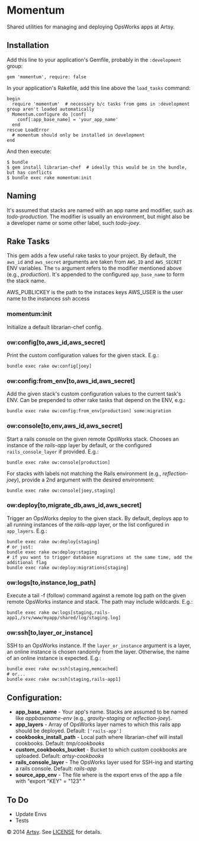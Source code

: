 # Momentum

Shared utilities for managing and deploying OpsWorks apps at Artsy.


## Installation

Add this line to your application's Gemfile, probably in the `:development` group:

    gem 'momentum', require: false

In your application's Rakefile, add this line above the `load_tasks` command:

    begin
      require 'momentum'  # necessary b/c tasks from gems in :development group aren't loaded automatically
      Momentum.configure do |conf|
        conf[:app_base_name] = 'your_app_name'
      end
    rescue LoadError
      # momentum should only be installed in development
    end

And then execute:

    $ bundle
    $ gem install librarian-chef  # ideally this would be in the bundle, but has conflicts
    $ bundle exec rake momentum:init


## Naming

It's assumed that stacks are named with an app name and modifier, such as _todo-production_. The modifier is usually an environment, but might also be a developer name or some other label, such _todo-joey_.

## Rake Tasks

This gem adds a few useful rake tasks to your project. By default, the `aws_id` and `aws_secret` arguments are taken from `AWS_ID` and `AWS_SECRET` ENV variables. The `to` argument refers to the modifier mentioned above (e.g., _production_). It's appended to the configured `app_base_name` to form the stack name.

AWS_PUBLICKEY is the path to the instaces keys
AWS_USER is the user name to the instances ssh access

### momentum:init

Initialize a default librarian-chef config.

### ow:config[to,aws_id,aws_secret]

Print the custom configuration values for the given stack. E.g.:

    bundle exec rake ow:config[joey]

### ow:config:from_env[to,aws_id,aws_secret]

Add the given stack's custom configuration values to the current task's ENV. Can be prepended to other rake tasks that depend on the ENV, e.g.:

    bundle exec rake ow:config:from_env[production] some:migration

### ow:console[to,env,aws_id,aws_secret]

Start a rails console on the given remote OpsWorks stack. Chooses an instance of the _rails-app_ layer by default, or the configured `rails_console_layer` if provided. E.g.:

    bundle exec rake ow:console[production]

For stacks with labels not matching the Rails environment (e.g., _reflection-joey_), provide a 2nd argument with the desired environment:

    bundle exec rake ow:console[joey,staging]

### ow:deploy[to,migrate_db,aws_id,aws_secret]

Trigger an OpsWorks deploy to the given stack. By default, deploys app to all running instances of the _rails-app_ layer, or the list configured in `app_layers`. E.g.:

    bundle exec rake ow:deploy[staging]
    # or just:
    bundle exec rake ow:deploy:staging
    # if you want to trigger database migrations at the same time, add the additional flag
    bundle exec rake ow:deploy:migrations[staging]

### ow:logs[to,instance,log_path]

Execute a tail -f (follow) command against a remote log path on the given remote OpsWorks instance and stack. The path may include wildcards. E.g.:

    bundle exec rake ow:logs[staging,rails-app1,/srv/www/myapp/shared/log/staging.log]

### ow:ssh[to,layer_or_instance]

SSH to an OpsWorks instance. If the `layer_or_instance` argument is a layer, an online instance is chosen randomly from the layer. Otherwise, the name of an online instance is expected. E.g.:

    bundle exec rake ow:ssh[staging,memcached]
    # or...
    bundle exec rake ow:ssh[staging,rails-app1]

## Configuration:

* **app_base_name** - Your app's name. Stacks are assumed to be named like _appbasename-env_ (e.g., _gravity-staging_ or _reflection-joey_).
* **app_layers** - Array of OpsWorks layer names to which this rails app should be deployed. Default: `['rails-app']`
* **cookbooks_install_path** - Local path where librarian-chef will install cookbooks. Default: _tmp/cookbooks_
* **custom_cookbooks_bucket** - Bucket to which custom cookbooks are uploaded. Default: _artsy-cookbooks_
* **rails_console_layer** - The OpsWorks layer used for SSH-ing and starting a rails console. Default: _rails-app_
* **source_app_env** - The file where is the export envs of the app a file with "export "KEY" = "123" "



## To Do
* Update Envs
* Tests


&copy; 2014 [Artsy](http://artsy.net). See [LICENSE](LICENSE.txt) for details.
